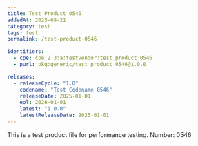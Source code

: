 ```yaml
---
title: Test Product 0546
addedAt: 2025-08-21
category: test
tags: test
permalink: /test-product-0546

identifiers:
  - cpe: cpe:2.3:a:testvendor:test_product_0546
  - purl: pkg:generic/test_product_0546@1.0.0

releases:
  - releaseCycle: "1.0"
    codename: "Test Codename 0546"
    releaseDate: 2025-01-01
    eol: 2026-01-01
    latest: "1.0.0"
    latestReleaseDate: 2025-01-01
---
```


This is a test product file for performance testing. Number: 0546
